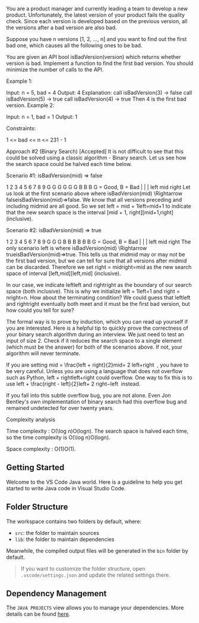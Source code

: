 You are a product manager and currently leading a team to develop a new product. Unfortunately, the latest version of your product fails the quality check. Since each version is developed based on the previous version, all the versions after a bad version are also bad.

Suppose you have n versions [1, 2, ..., n] and you want to find out the first bad one, which causes all the following ones to be bad.

You are given an API bool isBadVersion(version) which returns whether version is bad. Implement a function to find the first bad version. You should minimize the number of calls to the API.

 

Example 1:

Input: n = 5, bad = 4
Output: 4
Explanation:
call isBadVersion(3) -> false
call isBadVersion(5) -> true
call isBadVersion(4) -> true
Then 4 is the first bad version.
Example 2:

Input: n = 1, bad = 1
Output: 1
 

Constraints:

1 <= bad <= n <= 231 - 1


Approach #2 (Binary Search) [Accepted]
It is not difficult to see that this could be solved using a classic algorithm - Binary search. Let us see how the search space could be halved each time below.

Scenario #1: isBadVersion(mid) => false

 1 2 3 4 5 6 7 8 9
 G G G G G G B B B       G = Good, B = Bad
 |       |       |
left    mid    right
Let us look at the first scenario above where isBadVersion(mid) \Rightarrow falseisBadVersion(mid)⇒false. We know that all versions preceding and including midmid are all good. So we set left = mid + 1left=mid+1 to indicate that the new search space is the interval [mid + 1, right][mid+1,right] (inclusive).

Scenario #2: isBadVersion(mid) => true

 1 2 3 4 5 6 7 8 9
 G G G B B B B B B       G = Good, B = Bad
 |       |       |
left    mid    right
The only scenario left is where isBadVersion(mid) \Rightarrow trueisBadVersion(mid)⇒true. This tells us that midmid may or may not be the first bad version, but we can tell for sure that all versions after midmid can be discarded. Therefore we set right = midright=mid as the new search space of interval [left,mid][left,mid] (inclusive).

In our case, we indicate leftleft and rightright as the boundary of our search space (both inclusive). This is why we initialize left = 1left=1 and right = nright=n. How about the terminating condition? We could guess that leftleft and rightright eventually both meet and it must be the first bad version, but how could you tell for sure?

The formal way is to prove by induction, which you can read up yourself if you are interested. Here is a helpful tip to quickly prove the correctness of your binary search algorithm during an interview. We just need to test an input of size 2. Check if it reduces the search space to a single element (which must be the answer) for both of the scenarios above. If not, your algorithm will never terminate.

If you are setting mid = \frac{left + right}{2}mid= 
2
left+right
​
 , you have to be very careful. Unless you are using a language that does not overflow such as Python, left + rightleft+right could overflow. One way to fix this is to use left + \frac{right - left}{2}left+ 
2
right−left
​
  instead.

If you fall into this subtle overflow bug, you are not alone. Even Jon Bentley's own implementation of binary search had this overflow bug and remained undetected for over twenty years.


Complexity analysis

Time complexity : O(\log n)O(logn). The search space is halved each time, so the time complexity is O(\log n)O(logn).

Space complexity : O(1)O(1).

## Getting Started

Welcome to the VS Code Java world. Here is a guideline to help you get started to write Java code in Visual Studio Code.

## Folder Structure

The workspace contains two folders by default, where:

- `src`: the folder to maintain sources
- `lib`: the folder to maintain dependencies

Meanwhile, the compiled output files will be generated in the `bin` folder by default.

> If you want to customize the folder structure, open `.vscode/settings.json` and update the related settings there.

## Dependency Management

The `JAVA PROJECTS` view allows you to manage your dependencies. More details can be found [here](https://github.com/microsoft/vscode-java-dependency#manage-dependencies).
